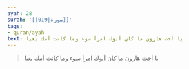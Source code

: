 ```yaml
---
ayah: 28
surah: '[[019|سورة]]'
tags:
- quran/ayah
text: يا أخت هارون ما كان أبوك امرأ سوء وما كانت أمك بغيا
---
```

> يا أخت هارون ما كان أبوك امرأ سوء وما كانت أمك بغيا
